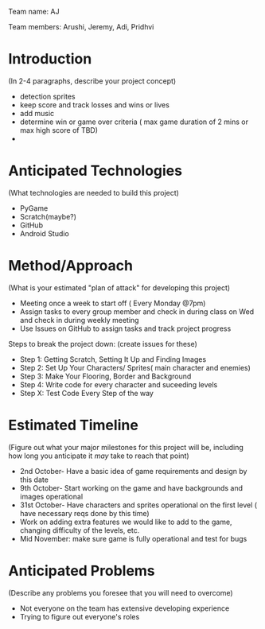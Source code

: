 Team name: AJ

Team members: Arushi, Jeremy, Adi, Pridhvi

# Introduction

(In 2-4 paragraphs, describe your project concept)
- detection sprites
- keep score and track losses and wins or lives
- add music 
- determine win or game over criteria ( max game duration of 2 mins or max high score of TBD)
- 

# Anticipated Technologies

(What technologies are needed to build this project)
- PyGame
- Scratch(maybe?)
- GitHub
- Android Studio

# Method/Approach

(What is your estimated "plan of attack" for developing this project)
- Meeting once a week to start off ( Every Monday @7pm)
- Assign tasks to every group member and check in during class on Wed and check in during weekly meeting 
- Use Issues on GitHub to assign tasks and track project progress

Steps to break the project down: (create issues for these)
- Step 1: Getting Scratch, Setting It Up and Finding Images
- Step 2: Set Up Your Characters/ Sprites( main character and enemies)
- Step 3: Make Your Flooring, Border and Background
- Step 4: Write code for every character and suceeding levels 
- Step X: Test Code Every Step of the way

# Estimated Timeline

(Figure out what your major milestones for this project will be, including how long you anticipate it *may* take to reach that point)
- 2nd October- Have a basic idea of game requirements and design by this date
- 9th October- Start working on the game and have backgrounds and images operational  
- 31st October- Have characters and sprites operational on the first level ( have necessary reqs done by this time)
- Work on adding extra features we would like to add to the game, changing difficulty of the levels, etc.
- Mid November: make sure game is fully operational and test for bugs 
# Anticipated Problems

(Describe any problems you foresee that you will need to overcome)
- Not everyone on the team has extensive developing experience
- Trying to figure out everyone's roles
